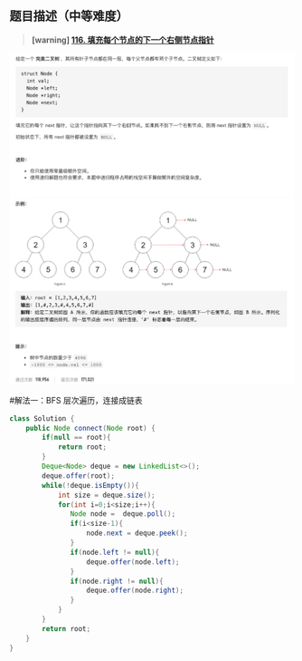##  **题目描述（中等难度）**

> **[warning] [116. 填充每个节点的下一个右侧节点指针](https://leetcode-cn.com/problems/populating-next-right-pointers-in-each-node/)**

![](../image/116.png)
![](../image/116_1.png)

#解法一：BFS
层次遍历，连接成链表
```java
class Solution {
    public Node connect(Node root) {
        if(null == root){
            return root;
        }
        Deque<Node> deque = new LinkedList<>();
        deque.offer(root);
        while(!deque.isEmpty()){
            int size = deque.size();
            for(int i=0;i<size;i++){
               Node node =  deque.poll();
               if(i<size-1){
                   node.next = deque.peek();
               }
               if(node.left != null){
                   deque.offer(node.left);
               }
               if(node.right != null){
                   deque.offer(node.right);
               }
            }
        }
        return root;
    }
}
```

